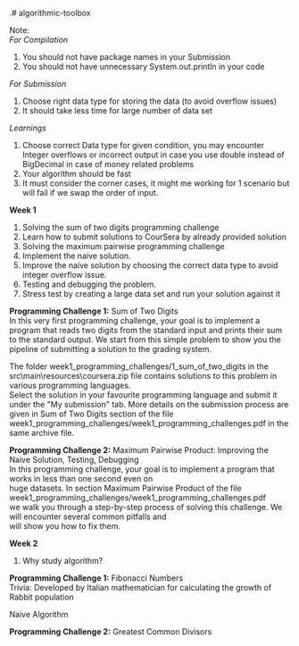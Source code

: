 .# algorithmic-toolbox

Note:  
*For Compilation*  
1. You should not have package names in your Submission  
2. You should not have unnecessary System.out.println in your code  

*For Submission*  
1. Choose right data type for storing the data (to avoid overflow issues)  
2. It should take less time for large number of data set  

*Learnings*  
1. Choose correct Data type for given condition, you may encounter Integer overflows or incorrect output in case you use double instead of BigDecimal in case of money related problems     
2. Your algorithm should be fast  
3. It must consider the corner cases, it might me working for 1 scenario but will fail if we swap the order of input.  


**Week 1**  
1. Solving the sum of two digits programming challenge  
2. Learn how to submit solutions to CourSera by already provided solution  
3. Solving the maximum pairwise programming challenge  
4. Implement the naive solution.  
5. Improve the naive solution by choosing the correct data type to avoid integer overflow issue.  
6. Testing and debugging the problem.  	
7. Stress test by creating a large data set and run your solution against it


**Programming Challenge 1:**   Sum of Two Digits  
In this very first programming challenge, your goal is to implement a program that reads two digits 
from the standard input and prints their sum to the standard output. We start from this simple problem to show 
you the pipeline of submitting a solution to the grading system. 

The folder week1_programming_challenges/1_sum_of_two_digits in the src\main\resources\coursera.zip file contains 
solutions to this problem in various programming languages.   
Select the solution in your favourite programming language and submit it under 
the "My submission" tab. More details on the submission process are given in Sum of Two Digits section of the file 
week1_programming_challenges/week1_programming_challenges.pdf in the same archive file.

**Programming Challenge 2:** Maximum Pairwise Product: Improving the Naive Solution, Testing, Debugging  
In this programming challenge, your goal is to implement a program that works in less than one second even on  
huge datasets. In section Maximum Pairwise Product of the file week1_programming_challenges/week1_programming_challenges.pdf   
we walk you through a step-by-step process of solving this challenge. We will encounter several common pitfalls and   
will show you how to fix them.


**Week 2**  
1. Why study algorithm?  



**Programming Challenge 1:**   Fibonacci Numbers  
Trivia: Developed by Italian mathematician for calculating the growth of Rabbit population  

Naive Algorithm






**Programming Challenge 2:**   Greatest Common Divisors   




